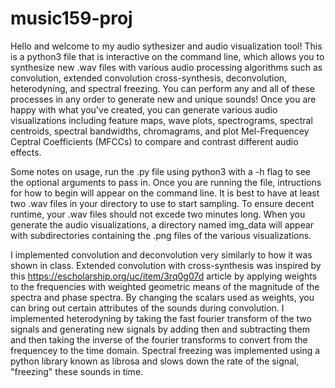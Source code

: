 # music159-proj

Hello and welcome to my audio sythesizer and audio visualization tool! This is a python3 file that is interactive on the 
command line, which allows you to synthesize new .wav files with various audio processing algorithms such as convolution,
extended convolution cross-synthesis, deconvolution, heterodyning, and spectral freezing. You can perform any and all of these
processes in any order to generate new and unique sounds! Once you are happy with what you've created, you can generate 
various audio visualizations including feature maps, wave plots, spectrograms, spectral centroids, spectral bandwidths, 
chromagrams, and plot Mel-Frequencey Ceptral Coefficients (MFCCs) to compare and contrast different audio effects. 

Some notes on usage, run the .py file using python3 with a -h flag to see the optional arguments to pass in. Once you are
running the file, intructions for how to begin will appear on the command line. It is best to have at least two .wav files in
your directory to use to start sampling. To ensure decent runtime, your .wav files should not excede two minutes long. 
When you generate the audio visualizations, a directory named img_data will appear with subdirectories containing the .png 
files of the various visualizations. 

I implemented convolution and deconvolution very similarly to how it was shown in class. Extended convolution with 
cross-synthesis was inspired by this https://escholarship.org/uc/item/3rq0g07d article by applying weights to the frequencies
with weighted geometric means of the magnitude of the spectra and phase spectra. By changing the scalars used as weights, you
can bring out certain attributes of the sounds during convolution. I implemented heterodyning by taking the fast fourier
transform of the two signals and generating new signals by adding then and subtracting them and then taking the inverse of the 
fourier transforms to convert from the frequencey to the time domain. Spectral freezing was implemented using a python library
known as librosa and slows down the rate of the signal, "freezing" these sounds in time. 
